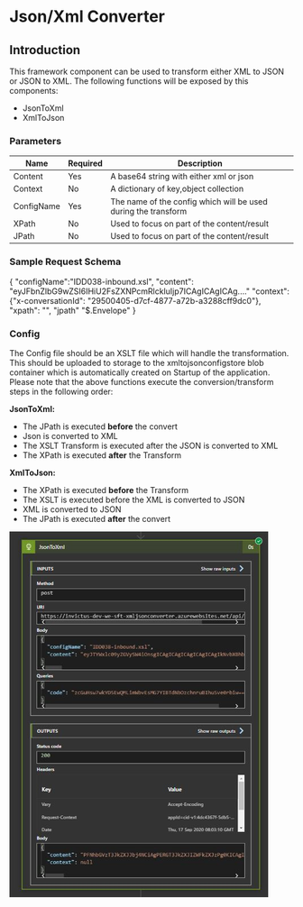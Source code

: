 
# Json/Xml Converter

## Introduction

This framework component can be used to transform either XML to JSON or JSON to XML. The following functions will be exposed by this components:

- JsonToXml
- XmlToJson

### Parameters

|Name|Required|Description|
|--- |--- |--- |
|Content|Yes|A base64 string with either xml or json|
|Context|No|A dictionary of key,object collection|
|ConfigName|Yes|The name of the config which will be used during the transform|
|XPath|No|Used to focus on part of the content/result|
|JPath|No|Used to focus on part of the content/result|

### Sample Request Schema

{
"configName":"IDD038-inbound.xsl",
"content": "eyJFbnZlbG9wZSI6IHiU2FsZXNPcmRlckluIjp7ICAgICAgICAg...." 
"context": {"x-conversationId": "29500405-d7cf-4877-a72b-a3288cff9dc0"},
"xpath": "",
"jpath" "$.Envelope"
}

### Config

The Config file should be an XSLT file which will handle the transformation. This should be uploaded to storage to the xmltojsonconfigstore blob container which is automatically created on Startup of the application. Please note that the above functions execute the conversion/transform steps in the following order:

**JsonToXml:**
* The JPath is executed **before** the convert
* Json is converted to XML
* The XSLT Transform is executed after the JSON is converted to XML
* The XPath is executed **after** the Transform

**XmlToJson:**
* The XPath is executed **before** the Transform
* The XSLT is executed before the XML is converted to JSON
* XML is converted to JSON
* The JPath is executed **after** the convert

![xmljsonconverter](../../images/xmljsonconv.png)
